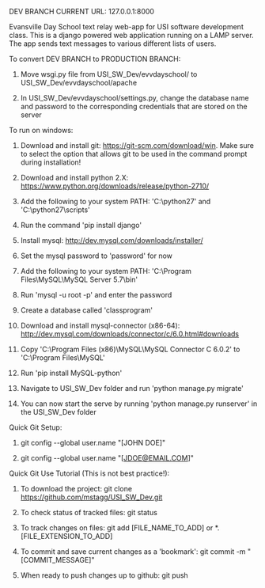 DEV BRANCH
CURRENT URL: 127.0.0.1:8000

Evansville Day School text relay web-app for USI software development class.
This is a django powered web application running on a LAMP server. The app sends text messages to various different lists of users.


To convert DEV BRANCH to PRODUCTION BRANCH:

1. Move wsgi.py file from USI_SW_Dev/evvdayschool/ to USI_SW_Dev/evvdayschool/apache

2. In USI_SW_Dev/evvdayschool/settings.py, change the database name and password to the corresponding credentials that are stored on the server


To run on windows:

1. Download and install git: https://git-scm.com/download/win. Make sure to select the option that allows git to be used in the command prompt during installation!

2. Download and install python 2.X: https://www.python.org/downloads/release/python-2710/

3. Add the following to your system PATH: 'C:\python27' and 'C:\python27\scripts'

4. Run the command 'pip install django'

5. Install mysql: http://dev.mysql.com/downloads/installer/

6. Set the mysql password to 'password' for now

7. Add the following to your system PATH: 'C:\Program Files\MySQL\MySQL Server 5.7\bin'

8. Run 'mysql -u root -p' and enter the password

9. Create a database called 'classprogram'

10. Download and install mysql-connector (x86-64): http://dev.mysql.com/downloads/connector/c/6.0.html#downloads

11. Copy 'C:\Program Files (x86)\MySQL\MySQL Connector C 6.0.2' to 'C:\Program Files\MySQL'

12. Run 'pip install MySQL-python'

13. Navigate to USI_SW_Dev folder and run 'python manage.py migrate'

14. You can now start the serve by running 'python manage.py runserver' in the USI_SW_Dev folder


Quick Git Setup:

1. git config --global user.name "[JOHN DOE]"

2. git config --global user.name "[JDOE@EMAIL.COM]"


Quick Git Use Tutorial (This is not best practice!):

1. To download the project: git clone https://github.com/mstagg/USI_SW_Dev.git

2. To check status of tracked files: git status

3. To track changes on files: git add [FILE_NAME_TO_ADD] or *.[FILE_EXTENSION_TO_ADD]

4. To commit and save current changes as a 'bookmark': git commit -m "[COMMIT_MESSAGE]"

5. When ready to push changes up to github: git push
